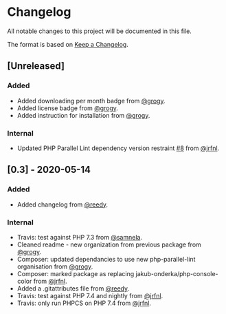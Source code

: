 # Changelog

All notable changes to this project will be documented in this file.

The format is based on [Keep a Changelog](https://keepachangelog.com/en/1.0.0/).

## [Unreleased]

### Added

- Added downloading per month badge from [@grogy](https://github.com/grogy).
- Added license badge from [@grogy](https://github.com/grogy).
- Added instruction for installation from [@grogy](https://github.com/grogy).

### Internal

- Updated PHP Parallel Lint dependency version restraint [#8](https://github.com/php-parallel-lint/PHP-Console-Color/pull/8) from [@jrfnl](https://github.com/jrfnl).

## [0.3] - 2020-05-14

### Added

- Added changelog from [@reedy](https://github.com/reedy).

### Internal

- Travis: test against PHP 7.3 from [@samnela](https://github.com/samnela).
- Cleaned readme - new organization from previous package from [@grogy](https://github.com/grogy).
- Composer: updated dependancies to use new php-parallel-lint organisation from [@grogy](https://github.com/grogy).
- Composer: marked package as replacing jakub-onderka/php-console-color from [@jrfnl](https://github.com/jrfnl).
- Added a .gitattributes file from [@reedy](https://github.com/reedy).
- Travis: test against PHP 7.4 and nightly from [@jrfnl](https://github.com/jrfnl).
- Travis: only run PHPCS on PHP 7.4 from [@jrfnl](https://github.com/jrfnl).
